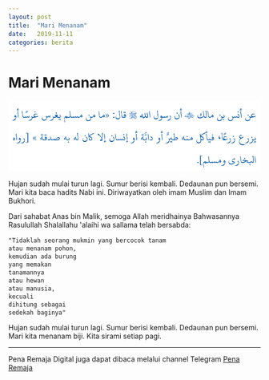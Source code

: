 ```yaml
---
layout: post
title:  "Mari Menanam"
date:   2019-11-11
categories: berita
---
```

Mari Menanam
============
![](/HadisMenanam.png)

Hujan sudah mulai turun lagi.
Sumur berisi kembali.
Dedaunan pun bersemi.
Mari kita baca hadits Nabi ini.
Diriwayatkan oleh imam Muslim dan Imam Bukhori.

Dari sahabat Anas bin Malik, semoga Allah meridhainya
Bahwasannya Rasulullah Shalallahu 'alaihi wa sallama
telah bersabda:

```
"Tidaklah seorang mukmin yang bercocok tanam
atau menanam pohon,
kemudian ada burung
yang memakan
tanamannya
atau hewan
atau manusia,
kecuali
dihitung sebagai
sedekah baginya"
```

Hujan sudah mulai turun lagi.
Sumur berisi kembali.
Dedaunan pun bersemi.
Mari kita menanam biji.
Kita sirami setiap pagi.


-----
Pena Remaja Digital juga dapat dibaca melalui channel Telegram [Pena Remaja](https://t.me/PenaRemajaitb)
